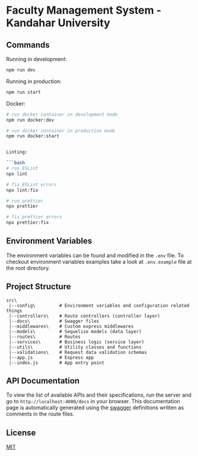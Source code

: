 # Faculty Management System - Kandahar University

## Commands

Running in development:

```bash
npm run dev
```

Running in production:

```bash
npm run start
```

Docker:

````bash
# run docker container in development mode
npm run docker:dev

# run docker container in production mode
npm run docker:start


Linting:

```bash
# run ESLint
npx lint

# fix ESLint errors
npx lint:fix

# run prettier
npx prettier

# fix prettier errors
npx prettier:fix
````

## Environment Variables

The environment variables can be found and modified in the `.env` file.
To checkout environment variables examples take a look at `.env.example` file at the root directory.

## Project Structure

```
src\
 |--config\         # Environment variables and configuration related things
 |--controllers\    # Route controllers (controller layer)
 |--docs\           # Swagger files
 |--middlewares\    # Custom express middlewares
 |--models\         # Sequelize models (data layer)
 |--routes\         # Routes
 |--services\       # Business logic (service layer)
 |--utils\          # Utility classes and functions
 |--validations\    # Request data validation schemas
 |--app.js          # Express app
 |--index.js        # App entry point
```

## API Documentation

To view the list of available APIs and their specifications, run the server and go to `http://localhost:4000/docs` in your browser. This documentation page is automatically generated using the [swagger](https://swagger.io/) definitions written as comments in the route files.

## License

[MIT](LICENSE)
